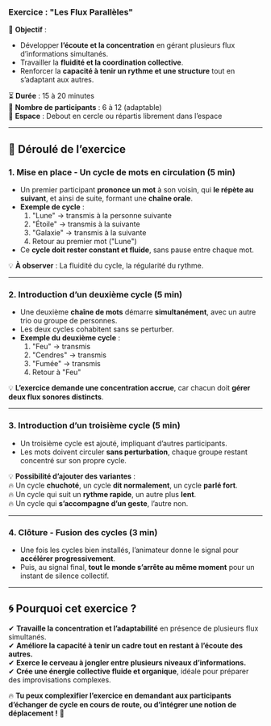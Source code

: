 ### **Exercice : "Les Flux Parallèles"**

🎯 **Objectif** :

- Développer **l’écoute et la concentration** en gérant plusieurs flux d’informations simultanés.
- Travailler la **fluidité et la coordination collective**.
- Renforcer la **capacité à tenir un rythme et une structure** tout en s’adaptant aux autres.

⏳ **Durée** : 15 à 20 minutes  
👥 **Nombre de participants** : 6 à 12 (adaptable)  
📍 **Espace** : Debout en cercle ou répartis librement dans l’espace

---

## **🔹 Déroulé de l’exercice**

### **1. Mise en place - Un cycle de mots en circulation (5 min)**

- Un premier participant **prononce un mot** à son voisin, qui **le répète au suivant**, et ainsi de suite, formant une **chaîne orale**.
- **Exemple de cycle** :
    1. "Lune" → transmis à la personne suivante
    2. "Étoile" → transmis à la suivante
    3. "Galaxie" → transmis à la suivante
    4. Retour au premier mot ("Lune")
- Ce **cycle doit rester constant et fluide**, sans pause entre chaque mot.

💡 **À observer** : La fluidité du cycle, la régularité du rythme.

---

### **2. Introduction d’un deuxième cycle (5 min)**

- Une deuxième **chaîne de mots** démarre **simultanément**, avec un autre trio ou groupe de personnes.
- Les deux cycles cohabitent sans se perturber.
- **Exemple du deuxième cycle** :
    1. "Feu" → transmis
    2. "Cendres" → transmis
    3. "Fumée" → transmis
    4. Retour à "Feu"

💡 **L’exercice demande une concentration accrue**, car chacun doit **gérer deux flux sonores distincts**.

---

### **3. Introduction d’un troisième cycle (5 min)**

- Un troisième cycle est ajouté, impliquant d’autres participants.
- Les mots doivent circuler **sans perturbation**, chaque groupe restant concentré sur son propre cycle.

💡 **Possibilité d’ajouter des variantes** :  
🔥 Un cycle **chuchoté**, un cycle **dit normalement**, un cycle **parlé fort**.  
🔥 Un cycle qui suit un **rythme rapide**, un autre plus **lent**.  
🔥 Un cycle qui **s’accompagne d’un geste**, l’autre non.

---

### **4. Clôture - Fusion des cycles (3 min)**

- Une fois les cycles bien installés, l’animateur donne le signal pour **accélérer progressivement**.
- Puis, au signal final, **tout le monde s’arrête au même moment** pour un instant de silence collectif.

---

## **🌀 Pourquoi cet exercice ?**

✔ **Travaille la concentration et l’adaptabilité** en présence de plusieurs flux simultanés.  
✔ **Améliore la capacité à tenir un cadre tout en restant à l’écoute des autres.**  
✔ **Exerce le cerveau à jongler entre plusieurs niveaux d’informations.**  
✔ **Crée une énergie collective fluide et organique**, idéale pour préparer des improvisations complexes.

🔥 **Tu peux complexifier l’exercice en demandant aux participants d’échanger de cycle en cours de route, ou d’intégrer une notion de déplacement !** 🚀